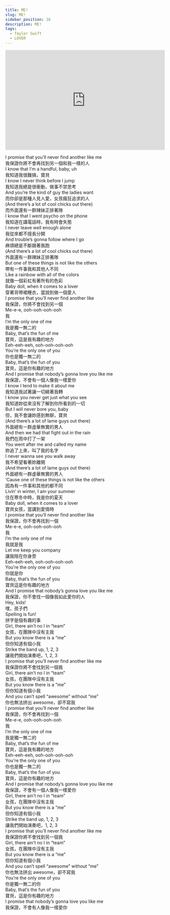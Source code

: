 ```yaml
---
title: ME!
slug: ME!
sidebar_position: 16
description: ME!
tags:
  - Taylor Swift
  - LOVER
---
```


<iframe width="100%" height="315" src="https://www.youtube.com/embed/FuXNumBwDOM" title="YouTube video player" frameborder="0" allow="accelerometer; autoplay; clipboard-write; encrypted-media; gyroscope; picture-in-picture; web-share" allowfullscreen></iframe>

I promise that you’ll never find another like me  
我保證你將不會再找到另一個和我一樣的人  
I know that I’m a handful, baby, uh  
我知道我很難搞，寶貝  
I know I never think before I jump  
我知道我總是很衝動，做事不禁思考  
And you’re the kind of guy the ladies want  
而你卻是那種人見人愛，女孩瘋狂追求的人  
(And there’s a lot of cool chicks out there)  
而外面還有一群辣妹正排著隊  
I know that I went psycho on the phone  
我知道在講電話時，我有時會失態  
I never leave well enough alone  
我從來都不擅長分開  
And trouble’s gonna follow where I go  
麻煩總是不斷跟著我跑  
(And there’s a lot of cool chicks out there)  
外面還有一群辣妹正排著隊  
But one of these things is not like the others  
帶有一件事我和其他人不同  
Like a rainbow with all of the colors  
就像一個彩虹有著所有的色彩  
Baby doll, when it comes to a lover  
穿著背帶裙睡衣，當說到做一個愛人  
I promise that you’ll never find another like  
我保證，你將不會找到另一個  
Me-e-e, ooh-ooh-ooh-ooh  
我  
I’m the only one of me  
我是獨一無二的  
Baby, that’s the fun of me  
寶貝，這是我有趣的地方  
Eeh-eeh-eeh, ooh-ooh-ooh-ooh  
You’re the only one of you  
你也是獨一無二的  
Baby, that’s the fun of you  
寶貝，這是你有趣的地方  
And I promise that nobody’s gonna love you like me  
我保證，不會有一個人像我一樣愛你  
I know I tend to make it about me  
我知道我試著讓一切繞著我轉  
I know you never get just what you see  
我知道妳從來沒有了解到你所看到的一切  
But I will never bore you, baby  
但，我不會讓妳感到無聊，寶貝  
(And there’s a lot of lame guys out there)  
外面總有一群虛華無實的男人  
And then we had that fight out in the rain  
我們在雨中打了一架  
You went after me and called my name  
妳追了上來，叫了我的名字  
I never wanna see you walk away  
我不希望看著妳離開  
(And there’s a lot of lame guys out there)  
外面總有一群虛華無實的男人  
‘Cause one of these things is not like the others  
因為有一件事和其他的都不同  
Livin’ in winter, I am your summer  
住在寒冬中時，我是你的夏天  
Baby doll, when it comes to a lover  
寶貝女孩，當講到愛情時  
I promise that you’ll never find another like  
我保證，你不會再找到一個  
Me-e-e, ooh-ooh-ooh-ooh  
我  
I’m the only one of me  
我就是我  
Let me keep you company  
讓我陪在你身旁  
Eeh-eeh-eeh, ooh-ooh-ooh-ooh  
You’re the only one of you  
你就是你  
Baby, that’s the fun of you  
寶貝這是你有趣的地方  
And I promise that nobody’s gonna love you like me  
我保證，你不會找一個像我如此愛你的人  
Hey, kids!  
嘿，孩子們  
Spelling is fun!  
拼字是個有趣的事  
Girl, there ain’t no I in “team”  
女孩，在團隊中沒有主我  
But you know there is a “me”  
但你知道有個小我  
Strike the band up, 1, 2, 3  
讓我們開始演奏吧，1, 2, 3  
I promise that you’ll never find another like me  
我保證你將不會找到另一個我  
Girl, there ain’t no I in “team”  
女孩，在團隊中沒有主我  
But you know there is a “me”  
但你知道有個小我  
And you can’t spell “awesome” without “me”  
你也無法拼出 awesome，卻不寫我  
I promise that you’ll never find another like  
我保證，你不會再找到一個  
Me-e-e, ooh-ooh-ooh-ooh  
我  
I’m the only one of me  
我是獨一無二的  
Baby, that’s the fun of me  
寶貝，這是我有趣的地方  
Eeh-eeh-eeh, ooh-ooh-ooh-ooh  
You’re the only one of you  
你也是獨一無二的  
Baby, that’s the fun of you  
寶貝，這是你有趣的地方  
And I promise that nobody’s gonna love you like me  
我保證，不會有一個人像我一樣愛你  
Girl, there ain’t no I in “team”  
女孩，在團隊中沒有主我  
But you know there is a “me”  
但你知道有個小我  
Strike the band up, 1, 2, 3  
讓我們開始演奏吧，1, 2, 3  
I promise that you’ll never find another like me  
我保證你將不會找到另一個我  
Girl, there ain’t no I in “team”  
女孩，在團隊中沒有主我  
But you know there is a “me”  
但你知道有個小我  
And you can’t spell “awesome” without “me”  
你也無法拼出 awesome，卻不寫我  
You’re the only one of you  
你是獨一無二的你  
Baby, that’s the fun of you  
寶貝，這是你有趣的地方  
I promise that nobody’s gonna love you like me  
我保證，不會有人像我一樣愛你  
    

